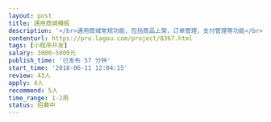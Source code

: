 ```yaml
---                
layout: post       
title: 通用商城模板           
description: '</br>通用商城常规功能，包括商品上架，订单管理，支付管理等功能</br>'     
contenturl: https://pro.lagou.com/project/8367.html      
tags: [小程序开发]            
salary: 3000-5000元          
publish_time: '已发布 57 分钟'         
start_time: '2018-06-11 12:04:15'           
review: 43人                   
apply: 4人                   
recommend: 5人                   
time_range: 1-2周              
status: 招募中                  
---                 
```

